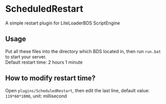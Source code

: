 # ScheduledRestart

A simple restart plugin for LiteLoaderBDS ScriptEngine

## Usage

Put all these files into the directory which BDS located in, then run `run.bat` to start your server.  
Default restart time: 2 hours 1 minute

## How to modify restart time?

Open `plugins/ScheduledRestart`, then edit the last line, default value: `119*60*1000`, unit: millisecond